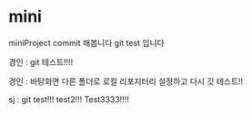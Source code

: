 # mini
miniProject
commit 해봅니다
git test 입니다

경인 : git 테스트!!!!

경인 : 바탕화면 다른 폴더로 로컬 리포지터리 설정하고 다시 깃 테스트!!

sj : git test!!! test2!!! Test3333!!!!
